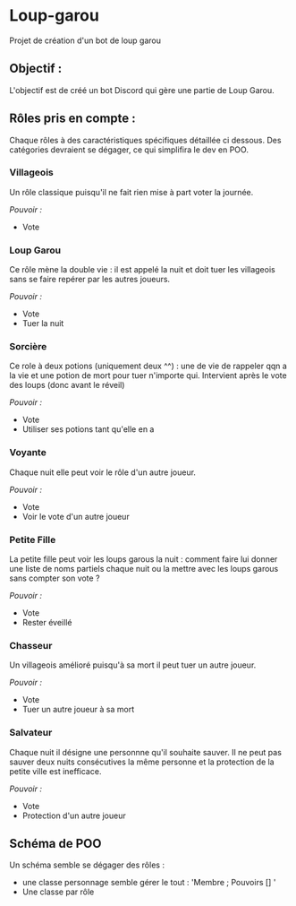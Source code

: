 # Loup-garou
Projet de création d'un bot de loup garou

## Objectif :

L'objectif est de créé un bot Discord qui gère une partie de Loup Garou. 

## Rôles pris en compte :

Chaque rôles à des caractéristiques spécifiques détaillée ci dessous. Des catégories devraient se dégager, ce qui simplifira le dev en POO.

### Villageois

Un rôle classique puisqu'il ne fait rien mise à part voter la journée.

*Pouvoir :*
 - Vote

### Loup Garou

Ce rôle mène la double vie : il est appelé la nuit et doit tuer les villageois sans se faire repérer par les autres joueurs. 

*Pouvoir :*
 - Vote
 - Tuer la nuit

### Sorcière

Ce role à deux potions (uniquement deux ^^) : une de vie de rappeler qqn a la vie et une potion de mort pour tuer n'importe qui.
Intervient après le vote des loups (donc avant le réveil)

*Pouvoir :*
 - Vote
 - Utiliser ses potions tant qu'elle en a
 
### Voyante

Chaque nuit elle peut voir le rôle d'un autre joueur.

*Pouvoir :*
 - Vote
 - Voir le vote d'un autre joueur
 
### Petite Fille

La petite fille peut voir les loups garous la nuit : comment faire lui donner une liste de noms partiels chaque nuit ou la mettre avec les loups garous sans compter son vote ?

*Pouvoir :*
 - Vote
 - Rester éveillé
 
 
### Chasseur

Un villageois amélioré puisqu'à sa mort il peut tuer un autre joueur.

*Pouvoir :*
 - Vote
 - Tuer un autre joueur à sa mort

### Salvateur

Chaque nuit il désigne une personnne qu'il souhaite sauver. Il ne peut pas sauver deux nuits consécutives la même personne et la protection de la petite ville est inefficace. 

*Pouvoir :*
 - Vote
 - Protection d'un autre joueur


## Schéma de POO

Un schéma semble se dégager des rôles : 

 - une classe personnage semble gérer le tout : 'Membre <Discord>; Pouvoirs [] <Pouvoir>'
 - Une classe par rôle 
